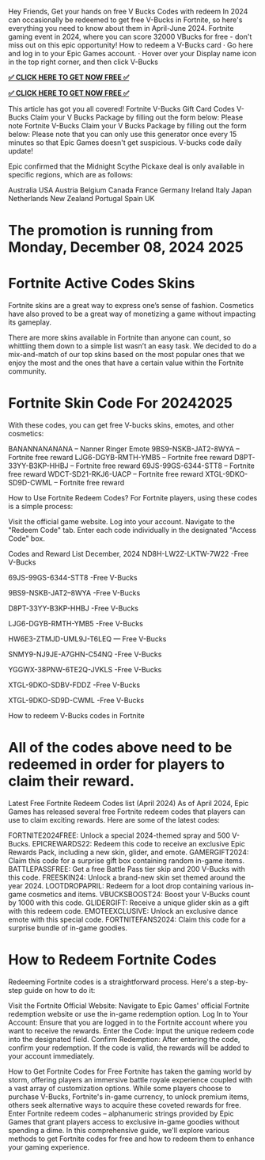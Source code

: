 Hey Friends, Get your hands on free V Bucks Codes with redeem In 2024 can occasionally be redeemed to get free V-Bucks in Fortnite, so here's everything you need to know about them in April-June 2024. Fortnite gaming event in 2024, where you can score 32000 VBucks for free - don't miss out on this epic opportunity! How to redeem a V-Bucks card · Go here and log in to your Epic Games account. · Hover over your Display name icon in the top right corner, and then click V-Bucks

**[✅ CLICK HERE TO GET NOW FREE ✅](https://tinyurl.com/2dra9vfc)**

**[✅ CLICK HERE TO GET NOW FREE ✅](https://tinyurl.com/2dra9vfc)**

This article has got you all covered! Fortnite V-Bucks Gift Card Codes V-Bucks Claim your V Bucks Package by filling out the form below: Please note Fortnite V-Bucks Claim your V Bucks Package by filling out the form below: Please note that you can only use this generator once every 15 minutes so that Epic Games doesn't get suspicious. V-bucks code daily update!

Epic confirmed that the Midnight Scythe Pickaxe deal is only available in specific regions, which are as follows:


Australia
USA
Austria
Belgium
Canada
France
Germany
Ireland
Italy
Japan
Netherlands
New Zealand
Portugal
Spain
UK

# The promotion is running from Monday, December 08, 2024 2025


# Fortnite Active Codes Skins​
Fortnite skins are a great way to express one’s sense of fashion. Cosmetics have also proved to be a great way of monetizing a game without impacting its gameplay.

There are more skins available in Fortnite than anyone can count, so whittling them down to a simple list wasn’t an easy task. We decided to do a mix-and-match of our top skins based on the most popular ones that we enjoy the most and the ones that have a certain value within the Fortnite community.


# Fortnite Skin Code For 2024​ 2025
With these codes, you can get free V-bucks skins, emotes, and other cosmetics:


BANANNANANANA – Nanner Ringer Emote
9BS9-NSKB-JAT2-8WYA – Fortnite free reward
LJG6-DGYB-RMTH-YMB5 – Fortnite free reward
D8PT-33YY-B3KP-HHBJ – Fortnite free reward
69JS-99GS-6344-STT8 – Fortnite free reward
WDCT-SD21-RKJ6-UACP – Fortnite free reward
XTGL-9DKO-SD9D-CWML – Fortnite free reward

How to Use Fortnite Redeem Codes?​
For Fortnite players, using these codes is a simple process:


Visit the official game website.
Log into your account.
Navigate to the "Redeem Code" tab.
Enter each code individually in the designated "Access Code" box.

Codes and Reward List December, 2024​
ND8H-LW2Z-LKTW-7W22 -Free V-Bucks

69JS-99GS-6344-STT8 -Free V-Bucks

9BS9-NSKB-JAT2–8WYA -Free V-Bucks

D8PT-33YY-B3KP-HHBJ -Free V-Bucks

LJG6-DGYB-RMTH-YMB5 -Free V-Bucks

HW6E3-ZTMJD-UML9J-T6LEQ — Free V-Bucks

SNMY9-NJ9JE-A7GHN-C54NQ -Free V-Bucks

YGGWX-38PNW-6TE2Q-JVKLS -Free V-Bucks

XTGL-9DKO-SDBV-FDDZ -Free V-Bucks

XTGL-9DKO-SD9D-CWML -Free V-Bucks

How to redeem V-Bucks codes in Fortnite

# All of the codes above need to be redeemed in order for players to claim their reward.


Latest Free Fortnite Redeem Codes list (April 2024)​
As of April 2024, Epic Games has released several free Fortnite redeem codes that players can use to claim exciting rewards. Here are some of the latest codes:


FORTNITE2024FREE: Unlock a special 2024-themed spray and 500 V-Bucks.
EPICREWARDS22: Redeem this code to receive an exclusive Epic Rewards Pack, including a new skin, glider, and emote.
GAMERGIFT2024: Claim this code for a surprise gift box containing random in-game items.
BATTLEPASSFREE: Get a free Battle Pass tier skip and 200 V-Bucks with this code.
FREESKIN24: Unlock a brand-new skin set themed around the year 2024.
LOOTDROPAPRIL: Redeem for a loot drop containing various in-game cosmetics and items.
VBUCKSBOOST24: Boost your V-Bucks count by 1000 with this code.
GLIDERGIFT: Receive a unique glider skin as a gift with this redeem code.
EMOTEEXCLUSIVE: Unlock an exclusive dance emote with this special code.
FORTNITEFANS2024: Claim this code for a surprise bundle of in-game goodies.

# How to Redeem Fortnite Codes​
Redeeming Fortnite codes is a straightforward process. Here's a step-by-step guide on how to do it:


Visit the Fortnite Official Website: Navigate to Epic Games' official Fortnite redemption website or use the in-game redemption option.
Log In to Your Account: Ensure that you are logged in to the Fortnite account where you want to receive the rewards.
Enter the Code: Input the unique redeem code into the designated field.
Confirm Redemption: After entering the code, confirm your redemption. If the code is valid, the rewards will be added to your account immediately.

How to Get Fortnite Codes for Free​
Fortnite has taken the gaming world by storm, offering players an immersive battle royale experience coupled with a vast array of customization options. While some players choose to purchase V-Bucks, Fortnite's in-game currency, to unlock premium items, others seek alternative ways to acquire these coveted rewards for free. Enter Fortnite redeem codes – alphanumeric strings provided by Epic Games that grant players access to exclusive in-game goodies without spending a dime. In this comprehensive guide, we'll explore various methods to get Fortnite codes for free and how to redeem them to enhance your gaming experience.
